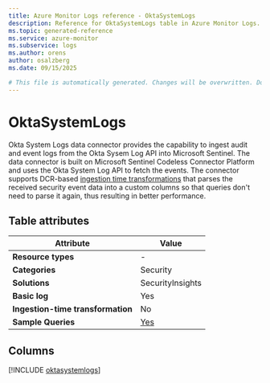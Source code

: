 ```yaml
---
title: Azure Monitor Logs reference - OktaSystemLogs
description: Reference for OktaSystemLogs table in Azure Monitor Logs.
ms.topic: generated-reference
ms.service: azure-monitor
ms.subservice: logs
ms.author: orens
author: osalzberg
ms.date: 09/15/2025

# This file is automatically generated. Changes will be overwritten. Do not change this file directly.
---
```


# OktaSystemLogs

Okta System Logs data connector provides the capability to ingest audit and event logs from the Okta Sysem Log API into Microsoft Sentinel. The data connector is built on Microsoft Sentinel Codeless Connector Platform and uses the Okta System Log API to fetch the events. The connector supports DCR-based [ingestion time transformations](/azure/azure-monitor/logs/custom-logs-overview) that parses the received security event data into a custom columns so that queries don't need to parse it again, thus resulting in better performance.


## Table attributes

|Attribute|Value|
|---|---|
|**Resource types**|-|
|**Categories**|Security|
|**Solutions**| SecurityInsights|
|**Basic log**|Yes|
|**Ingestion-time transformation**|No|
|**Sample Queries**|[Yes](/azure/azure-monitor/reference/queries/oktasystemlogs)|



## Columns
  
[!INCLUDE [oktasystemlogs](~/reusable-content/ce-skilling/azure/includes/azure-monitor/reference/tables/oktasystemlogs-include.md)]
